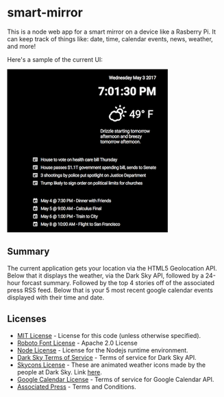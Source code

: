 # smart-mirror

This is a node web app for a smart mirror on a device like a Rasberry Pi. It can keep track of things like: date, time, calendar events, news, weather, and more!

Here's a sample of the current UI:

![ui](assets/ui.png)

## Summary
The current application gets your location via the HTML5 Geolocation API. Below that it displays the weather, via the Dark Sky API, followed by a 24-hour forcast summary. Followed by the top 4 stories off of the associated press RSS feed. Below that is your 5 most recent google calendar events displayed with their time and date.


## Licenses

- [MIT License](LICENSE) - License for this code (unless otherwise specified).
- [Roboto Font License](https://www.apache.org/licenses/LICENSE-2.0.html) - Apache 2.0 License
- [Node License](https://github.com/nodejs/node/blob/master/LICENSE) - License for the Nodejs runtime environment.
- [Dark Sky Terms of Service](https://darksky.net/dev/docs/terms) - Terms of service for Dark Sky API.
- [Skycons License](https://creativecommons.org/publicdomain/zero/1.0/) - These are animated weather icons made by the people at Dark Sky. Link [here](https://github.com/darkskyapp/skycons).
- [Google Calendar License](https://developers.google.com/google-apps/calendar/terms) - Terms of service for Google Calendar API.
- [Associated Press](https://www.ap.org/terms-and-conditions/) - Terms and Conditions.